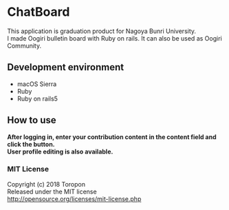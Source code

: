 # ChatBoard

This application is graduation product for Nagoya Bunri University.  
I made Oogiri bulletin board with Ruby on rails. It can also be used as Oogiri Community.  

## Development environment

* macOS Sierra
* Ruby
* Ruby on rails5

## How to use

**After logging in, enter your contribution content in the content field and click the button.  
User profile editing is also available.**

### MIT License  
Copyright (c) 2018 Toropon  
Released under the MIT license  
http://opensource.org/licenses/mit-license.php
